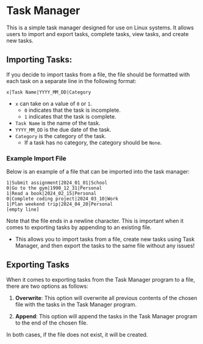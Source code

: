 # Task Manager

This is a simple task manager designed for use on Linux systems. It allows users to import and export tasks, complete tasks, view tasks, and create new tasks.

## Importing Tasks:

If you decide to import tasks from a file, the file should be formatted with each task on a separate line in the following format:
```
x|Task Name|YYYY_MM_DD|Category
```
- `x` can take on a value of `0` or `1`.
  - `0` indicates that the task is incomplete.
  - `1` indicates that the task is complete.
- `Task Name` is the name of the task.
- `YYYY_MM_DD` is the due date of the task.
- `Category` is the category of the task.
  - If a task has no category, the category should be `None`.

### Example Import File

Below is an example of a file that can be imported into the task manager:
```
1|Submit assignment|2024_01_01|School
0|Go to the gym|1990_12_31|Personal
1|Read a book|2024_02_15|Personal
0|Complete coding project|2024_03_10|Work
1|Plan weekend trip|2024_04_20|Personal
[empty line]
```
Note that the file ends in a newline character. This is important when it comes to exporting tasks by appending to an existing file.
- This allows you to import tasks from a file, create new tasks using Task Manager, and then export the tasks to the same file without any issues!

## Exporting Tasks

When it comes to exporting tasks from the Task Manager program to a file, there are two options as follows:

1. **Overwrite**: This option will overwrite all previous contents of the chosen file with the tasks in the Task Manager program.

2. **Append**: This option will append the tasks in the Task Manager program to the end of the chosen file.

In both cases, if the file does not exist, it will be created.